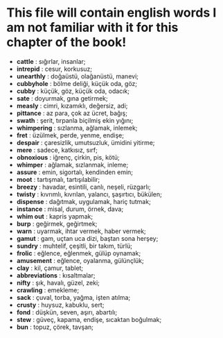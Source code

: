 # This file will contain english words I am not familiar with it for this chapter of the book!
 
 - **cattle** : sığırlar, insanlar;
 - **intrepid** : cesur, korkusuz;
 - **unearthly** : doğaüstü, olağanüstü, manevi;
 - **cubbyhole** : bölme deliği, küçük oda, göz;
 - **cubby** : küçük, göz, küçük oda, odacık;
 - **sate** : doyurmak, gına getirmek;
 - **measly** : cimri, kızamıklı, değersiz, adi;
 - **pittance** : az para, çok az ücret, bağış;
 - **swath** : şerit, tırpanla biçilmiş ekin yığını;
 - **whimpering** : sızlanma, ağlamak, inlemek;
 - **fret** : üzülmek, perde, yenme, endişe;
 - **despair** : çaresizlik, umutsuzluk, ümidini yitirme;
 - **mere** : sadece, katkısız, sırf;
 - **obnoxious** : iğrenç, çirkin, pis, kötü;
 - **whimper** : ağlamak, sızlanmak, inleme;
 - **assure** : emin, sigortalı, kendinden emin;
 - **moot** : tartışmalı, tartışılabilir;
 - **breezy** : havadar, esintili, canlı, neşeli, rüzgarlı;
 - **twisty** : kıvrımlı, kıvrılan, yalancı, şaşırtıcı, bükülen;
 - **dispense** : dağıtmak, uygulamak, hariç tutmak;
 - **instance** : misal, durum, örnek, dava;
 - **whim out** : kapris yapmak;
 - **burp** : geğirmek, geğirtmek;
 - **warn** : uyarmak, ihtar vermek, haber vermek;
 - **gamut** : gam, uçtan uca dizi, baştan sona herşey;
 - **sundry** : muhtelif, çeşitli, bir takım, türlü;
 - **frolic** : eğlence, eğlenmek, gülüp oynamak;
 - **amusement** : eğlence, oyalanma, gülünçlük;
 - **clay** : kil, çamur, tablet;
 - **abbreviations** : kısaltmalar;
 - **nifty** : şık, havalı, güzel, zeki;
 - **crawling** : emekleme;
 - **sack** : çuval, torba, yağma, işten atılma;
 - **crusty** : huysuz, kabuklu, sert;
 - **fond** : düşkün, seven, aşırı, abartılı;
 - **stew** : güveç, kapama, endişe, sıcaktan boğulmak;
 - **bun** : topuz, çörek, tavşan;
 